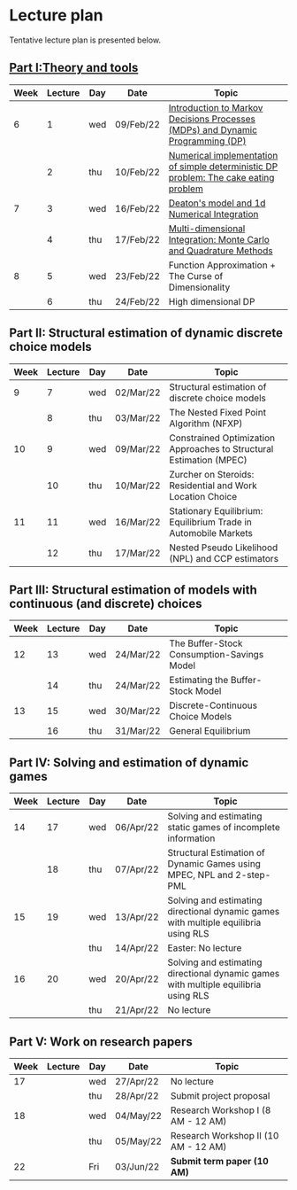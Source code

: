 # Lecture plan
Tentative lecture plan is presented below. 

**[Part I:Theory and tools](https://github.com/bschjerning/dp_ucph/tree/main/1_theory_tools)**                                                      
--
| Week | Lecture | Day | Date      | Topic |
|------|---------|-----|-----------|------------------------------------------------------|
| 6    | 1       | wed | 09/Feb/22 | [Introduction to Markov Decisions Processes (MDPs) and Dynamic Programming (DP)](https://github.com/bschjerning/dp_ucph/blob/main/1_theory_tools/01_dp_intro.ipynb)                          |
|      | 2       | thu | 10/Feb/22 | [Numerical implementation of simple deterministic DP problem: The cake eating problem](https://github.com/bschjerning/dp_ucph/blob/main/1_theory_tools/02_cake_eating_example.ipynb)  |
| 7    | 3       | wed | 16/Feb/22 | [Deaton's model and 1d Numerical Integration](https://github.com/bschjerning/dp_ucph/blob/main/1_theory_tools/03_deaton_1d_integration.ipynb)    |  
|      | 4       | thu | 17/Feb/22 |  [Multi-dimensional Integration: Monte Carlo and Quadrature Methods](https://github.com/bschjerning/dp_ucph/blob/main/1_theory_tools/04_multi_d_integration.ipynb) | 
| 8    | 5       | wed | 23/Feb/22 |  Function Approximation + The Curse of Dimensionality|
|      | 6       | thu | 24/Feb/22 |  High dimensional DP                                    

**Part II: Structural estimation of dynamic discrete choice models**
--
| Week | Lecture | Day | Date      | Topic |
|------|---------|-----|-----------|------------------------------------------------------|
| 9  | 7  | wed | 02/Mar/22 | Structural estimation of discrete choice models                      |
|    | 8  | thu | 03/Mar/22 | The Nested Fixed Point Algorithm (NFXP)                              |
| 10 | 9  | wed | 09/Mar/22 | Constrained Optimization Approaches to Structural Estimation (MPEC) |
|    | 10 | thu | 10/Mar/22 | Zurcher on Steroids: Residential and Work Location Choice            |
| 11 | 11 | wed | 16/Mar/22 | Stationary Equilibrium: Equilibrium Trade in Automobile Markets      |
|    | 12 | thu | 17/Mar/22 | Nested Pseudo Likelihood (NPL) and CCP estimators                    |

**Part III: Structural estimation of models with continuous (and discrete) choices**
--
| Week | Lecture | Day | Date      | Topic |
|------|---------|-----|-----------|------------------------------------------------------|
| 12 | 13 | wed | 24/Mar/22 | The Buffer-Stock Consumption-Savings Model |
|    | 14 | thu | 24/Mar/22 | Estimating the Buffer-Stock Model           |
| 13 | 15 | wed | 30/Mar/22 | Discrete-Continuous Choice Models           |
|    | 16 | thu | 31/Mar/22 | General Equilibrium                         |

**Part IV: Solving and estimation of dynamic games**				
--
| Week | Lecture | Day | Date      | Topic |
|------|---------|-----|-----------|------------------------------------------------------|
| 14 | 17 | wed | 06/Apr/22 | Solving and estimating static games of incomplete information                          |
|    | 18 | thu | 07/Apr/22 | Structural Estimation of Dynamic Games using MPEC, NPL and 2-step-PML                  |
| 15 | 19 | wed | 13/Apr/22 | Solving  and estimating directional dynamic games with multiple equilibria using RLS  |
|    |    | thu | 14/Apr/22 | Easter: No lecture                                                                     |
| 16 | 20 | wed | 20/Apr/22 | Solving  and estimating directional dynamic games with multiple equilibria using RLS   |
|    |    | thu | 21/Apr/22 | No lecture                                                                             |

**Part V: Work on research papers**
--
| Week | Lecture | Day | Date      | Topic |
|------|---------|-----|-----------|------------------------------------------------------|
| 17 |  | wed | 27/Apr/22 | No lecture                           |
|    |  | thu | 28/Apr/22 | Submit project proposal              |
| 18 |  | wed | 04/May/22 | Research Workshop I (8 AM - 12 AM)   |
|    |  | thu | 05/May/22 | Research Workshop II (10 AM - 12 AM) |
| 22 |  | Fri | 03/Jun/22 | **Submit term paper (10 AM)**            |